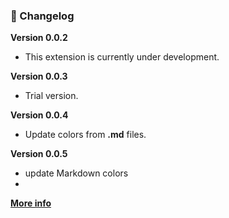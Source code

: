 ### 📝 Changelog
**Version 0.0.2**
  - This extension is currently under development. 

**Version 0.0.3**
  - Trial version.

**Version 0.0.4**
  - Update colors from **.md** files.

**Version 0.0.5**
  - update Markdown colors
  - 

[**More info**](https://github.com/kodiexp/arcadia-theme/blob/main/Changelog.md)
